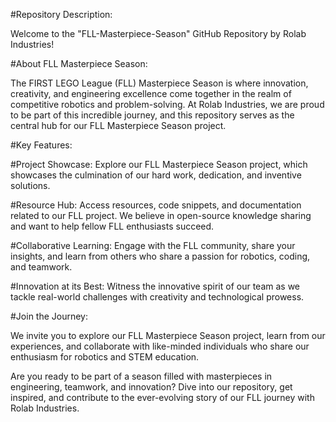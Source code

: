 #Repository Description:

Welcome to the "FLL-Masterpiece-Season" GitHub Repository by Rolab Industries!

#About FLL Masterpiece Season:

The FIRST LEGO League (FLL) Masterpiece Season is where innovation, creativity, and engineering excellence come together in the realm of competitive robotics and problem-solving. At Rolab Industries, we are proud to be part of this incredible journey, and this repository serves as the central hub for our FLL Masterpiece Season project.

#Key Features:

#Project Showcase: 
Explore our FLL Masterpiece Season project, which showcases the culmination of our hard work, dedication, and inventive solutions.

#Resource Hub:
Access resources, code snippets, and documentation related to our FLL project. We believe in open-source knowledge sharing and want to help fellow FLL enthusiasts succeed.

#Collaborative Learning:
Engage with the FLL community, share your insights, and learn from others who share a passion for robotics, coding, and teamwork.

#Innovation at its Best:
Witness the innovative spirit of our team as we tackle real-world challenges with creativity and technological prowess.

#Join the Journey:

We invite you to explore our FLL Masterpiece Season project, learn from our experiences, and collaborate with like-minded individuals who share our enthusiasm for robotics and STEM education.

Are you ready to be part of a season filled with masterpieces in engineering, teamwork, and innovation? Dive into our repository, get inspired, and contribute to the ever-evolving story of our FLL journey with Rolab Industries.
